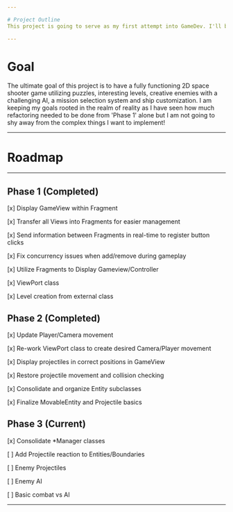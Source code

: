 ```yaml
---

# Project Outline
This project is going to serve as my first attempt into GameDev. I'll be using the Android OS to write my own game engine where I will design, test and implement a Game while documentating all progress, difficulties, or changes that I deem noteworthy within logs.

---
```


# Goal
The ultimate goal of this project is to have a fully functioning 2D space shooter game utilizing puzzles, interesting levels, creative enemies with a challenging AI, a mission selection system and ship customization. I am keeping my goals rooted in the realm of reality as I have seen how much refactoring needed to be done from 'Phase 1' alone but I am not going to shy away from the complex things I want to implement!

---

# Roadmap

---

  ## Phase 1 (Completed)
  [x] Display GameView within Fragment
  
  [x] Transfer all Views into Fragments for easier management
  
  [x] Send information between Fragments in real-time to register button clicks
  
  [x] Fix concurrency issues when add/remove during gameplay
  
  [x] Utilize Fragments to Display Gameview/Controller
  
  [x] ViewPort class
  
  [x] Level creation from external class
  
  ## Phase 2 (Completed)
  [x] Update Player/Camera movement
  
  [x] Re-work ViewPort class to create desired Camera/Player movement
  
  [x] Display projectiles in correct positions in GameView
  
  [x] Restore projectile movement and collision checking
  
  [x] Consolidate and organize Entity subclasses
  
  [x] Finalize MovableEntity and Projectile basics 
  
  ## Phase 3 (Current)
  [x] Consolidate *Manager classes  

  [ ] Add Projectile reaction to Entities/Boundaries
  
  [ ] Enemy Projectiles
  
  [ ] Enemy AI
  
  [ ] Basic combat vs AI
    
---
